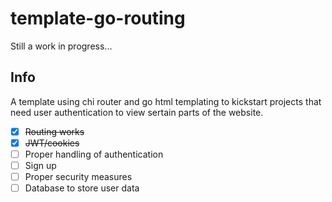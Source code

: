 # template-go-routing

Still a work in progress...

## Info

A template using chi router and go html templating to kickstart projects that need user authentication to view sertain parts of the website.

- [X] ~~Routing works~~
- [X] ~~JWT/cookies~~
- [ ] Proper handling of authentication
- [ ] Sign up
- [ ] Proper security measures
- [ ] Database to store user data
